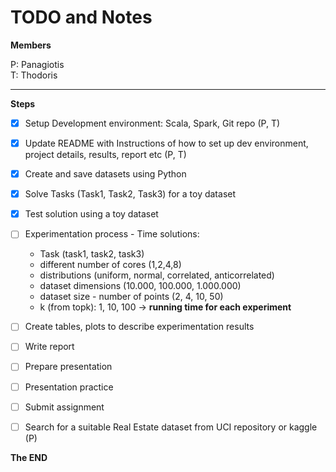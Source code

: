 # TODO and Notes

**Members**   

P: Panagiotis   
T: Thodoris

---

**Steps** 

- [X] Setup Development environment: Scala, Spark, Git repo (P, T)
- [X] Update README with Instructions of how to set up dev environment, project details, results, report etc (P, T)
- [X] Create and save datasets using Python
- [X] Solve Tasks (Task1, Task2, Task3) for a toy dataset
- [X] Test solution  using a toy dataset

- [ ] Experimentation process - Time solutions:
    - Task (task1, task2, task3)
    - different number of cores (1,2,4,8)
    - distributions (uniform, normal, correlated, anticorrelated)
    - dataset dimensions (10.000, 100.000, 1.000.000)
    - dataset size - number of points (2, 4, 10, 50)
    - k (from topk): 1, 10, 100
    -> **running time for each experiment**

- [ ] Create tables, plots to describe experimentation results
- [ ] Write report
- [ ] Prepare presentation
- [ ] Presentation practice
- [ ] Submit assignment

- [ ] Search for a suitable Real Estate dataset from UCI repository or kaggle (P)

**The END**